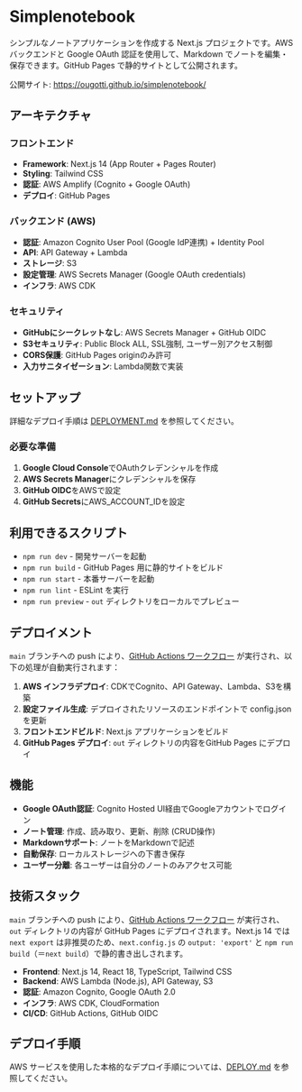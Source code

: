 # Simplenotebook

シンプルなノートアプリケーションを作成する Next.js プロジェクトです。AWS バックエンドと Google OAuth 認証を使用して、Markdown でノートを編集・保存できます。GitHub Pages で静的サイトとして公開されます。

公開サイト: <https://ougotti.github.io/simplenotebook/>

## アーキテクチャ

### フロントエンド
- **Framework**: Next.js 14 (App Router + Pages Router)
- **Styling**: Tailwind CSS
- **認証**: AWS Amplify (Cognito + Google OAuth)
- **デプロイ**: GitHub Pages

### バックエンド (AWS)
- **認証**: Amazon Cognito User Pool (Google IdP連携) + Identity Pool
- **API**: API Gateway + Lambda
- **ストレージ**: S3
- **設定管理**: AWS Secrets Manager (Google OAuth credentials)
- **インフラ**: AWS CDK

### セキュリティ
- **GitHubにシークレットなし**: AWS Secrets Manager + GitHub OIDC
- **S3セキュリティ**: Public Block ALL, SSL強制, ユーザー別アクセス制御
- **CORS保護**: GitHub Pages originのみ許可
- **入力サニタイゼーション**: Lambda関数で実装

## セットアップ

詳細なデプロイ手順は [DEPLOYMENT.md](DEPLOYMENT.md) を参照してください。

### 必要な準備

1. **Google Cloud Console**でOAuthクレデンシャルを作成
2. **AWS Secrets Manager**にクレデンシャルを保存
3. **GitHub OIDC**をAWSで設定
4. **GitHub Secrets**にAWS_ACCOUNT_IDを設定

## 利用できるスクリプト

- `npm run dev` - 開発サーバーを起動
- `npm run build` - GitHub Pages 用に静的サイトをビルド
- `npm run start` - 本番サーバーを起動
- `npm run lint` - ESLint を実行
- `npm run preview` - `out` ディレクトリをローカルでプレビュー

## デプロイメント

`main` ブランチへの push により、[GitHub Actions ワークフロー](.github/workflows/nextjs.yml) が実行され、以下の処理が自動実行されます：

1. **AWS インフラデプロイ**: CDKでCognito、API Gateway、Lambda、S3を構築
2. **設定ファイル生成**: デプロイされたリソースのエンドポイントで config.json を更新
3. **フロントエンドビルド**: Next.js アプリケーションをビルド
4. **GitHub Pages デプロイ**: `out` ディレクトリの内容をGitHub Pages にデプロイ

## 機能

- **Google OAuth認証**: Cognito Hosted UI経由でGoogleアカウントでログイン
- **ノート管理**: 作成、読み取り、更新、削除 (CRUD操作)
- **Markdownサポート**: ノートをMarkdownで記述
- **自動保存**: ローカルストレージへの下書き保存
- **ユーザー分離**: 各ユーザーは自分のノートのみアクセス可能

## 技術スタック

`main` ブランチへの push により、[GitHub Actions ワークフロー](.github/workflows/nextjs.yml) が実行され、`out` ディレクトリの内容が GitHub Pages にデプロイされます。Next.js 14 では `next export` は非推奨のため、`next.config.js` の `output: 'export'` と `npm run build`（＝`next build`）で静的書き出しされます。

- **Frontend**: Next.js 14, React 18, TypeScript, Tailwind CSS
- **Backend**: AWS Lambda (Node.js), API Gateway, S3
- **認証**: Amazon Cognito, Google OAuth 2.0
- **インフラ**: AWS CDK, CloudFormation
- **CI/CD**: GitHub Actions, GitHub OIDC

## デプロイ手順

AWS サービスを使用した本格的なデプロイ手順については、[DEPLOY.md](DEPLOY.md) を参照してください。
